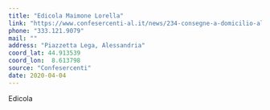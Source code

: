 ```yaml
---
title: "Edicola Maimone Lorella"
link: "https://www.confesercenti-al.it/news/234-consegne-a-domicilio-alessandria-lista-aggiornata-al-26-marzo.html"
phone: "333.121.9079"
mail: ""
address: "Piazzetta Lega, Alessandria"
coord_lat: 44.913539
coord_lon:  8.613798
source: "Confesercenti"
date: 2020-04-04
---
```


Edicola
